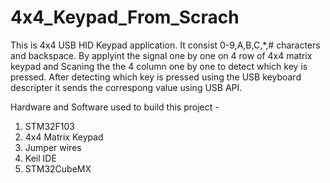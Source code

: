 # 4x4_Keypad_From_Scrach

This is 4x4 USB HID Keypad application. It consist 0-9,A,B,C,*,# characters and backspace.
By applyint the signal one by one on 4 row of 4x4 matrix keypad and Scaning the the 4 column one by one to detect which key is pressed.
After detecting which key is pressed using the USB keyboard descripter it sends the correspong value using USB API.

Hardware and Software used to build this project -
1. STM32F103 
2. 4x4 Matrix Keypad
3. Jumper wires
4. Keil IDE
5. STM32CubeMX
